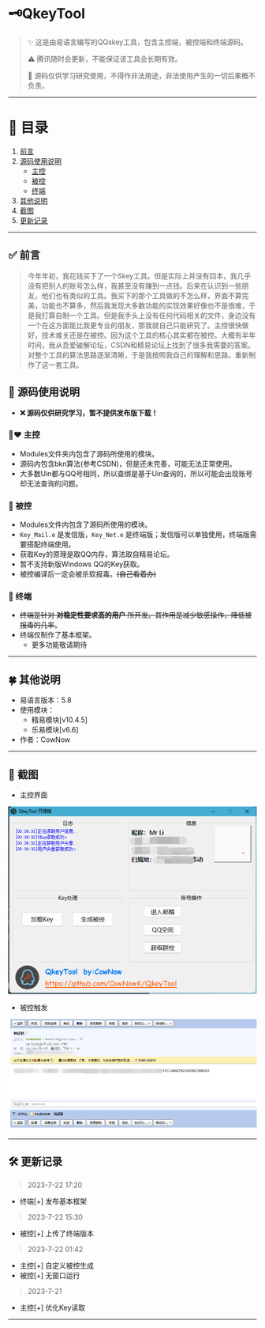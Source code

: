 # 🗝QkeyTool


> ✨ 这是由易语言编写的QQskey工具，包含主控端，被控端和终端源码。
>
> ⚠️ 腾讯随时会更新，不能保证该工具会长期有效。
>
> 🚫 源码仅供学习研究使用，不得作非法用途，非法使用产生的一切后果概不负责。

***
# 🧾 目录
1. <a href="#qy">前言</a>
2. <a href="#sm">源码使用说明</a>
	* <a href="#zk">主控</a>
	* <a href="#bk">被控</a>
	* <a href="#zd">终端</a>
3. <a href="#qt">其他说明</a>
4. <a href="#img">截图</a>
5. <a href="#update">更新记录</a>
***

## <a name="qy">✅ 前言</a>
> 今年年初，我花钱买下了一个Skey工具。但是实际上并没有回本，我几乎没有把别人的账号怎么样，我甚至没有赚到一点钱。后来在认识到一些朋友，他们也有类似的工具。我买下的那个工具做的不怎么样，界面不算完美，功能也不算多，然后我发现大多数功能的实现效果好像也不是很难，于是我打算自制一个工具。但是我手头上没有任何代码相关的文件，身边没有一个在这方面能比我更专业的朋友，那我就自己只能研究了。主控很快做好，技术难关还是在被控。因为这个工具的核心其实都在被控。大概有半年时间，我从吾爱破解论坛，CSDN和精易论坛上找到了很多我需要的答案。对整个工具的算法思路逐渐清晰，于是我按照我自己的理解和思路，重新制作了这一套工具。


## <a name="sm">🚀 源码使用说明</a>
- **❌ 源码仅供研究学习，暂不提供发布版下载！**

### <a name="zk">🚀❤️ 主控</a>
* Modules文件夹内包含了源码所使用的模块。
* 源码内包含bkn算法(参考CSDN)，但是还未完善，可能无法正常使用。
* 大多数Uin都与QQ号相同，所以查绑是基于Uin查询的，所以可能会出现账号却无法查询的问题。

### <a name="bk">🧡 被控</a>
* Modules文件内包含了源码所使用的模块。
* `Key_Mail.e` 是发信版，`Key_Net.e` 是终端版；发信版可以单独使用，终端版需要搭配终端使用。
* 获取Key的原理是取QQ内存，算法取自精易论坛。
* 暂不支持新版Windows QQ的Key获取。
* 被控编译后一定会被杀软报毒。~~(自己看着办)~~

### <a name="zd">💛 终端</a>
* ~~终端是针对 **对稳定性要求高的用户** 所开发。其作用是减少敏感操作，降低被报毒的几率~~。
* 终端仅制作了基本框架。
	* 更多功能敬请期待

***

## <a name="qt">🍀 其他说明</a>
- 易语言版本：5.8
- 使用模块：
	- 精易模块[v10.4.5]
	- 乐易模块[v6.6]
- 作者：CowNow

***

## <a name="img">📸 截图</a>
- 主控界面

![](/img/QkeyTool2.png)

- 被控触发

![](/img/Mail.png)  

***

## <a name="update">🛠 更新记录</a>
> 2023-7-22 17:20
- 终端[+] 发布基本框架

> 2023-7-22 15:30
- 被控[+] 上传了终端版本

> 2023-7-22 01:42
- 主控[+] 自定义被控生成
- 被控[+] 无窗口运行

> 2023-7-21
- 主控[+] 优化Key读取
***
